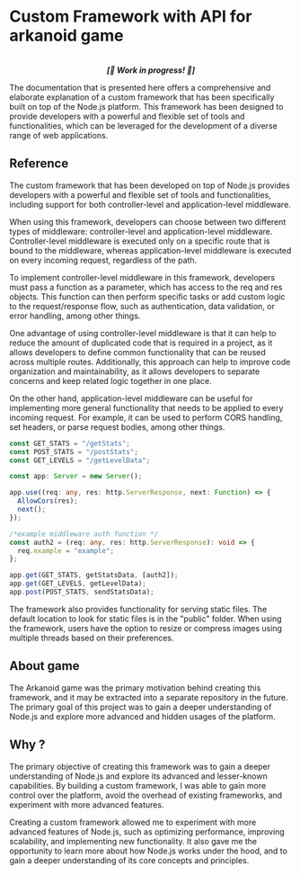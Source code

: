 # Custom Framework with API for arkanoid game

<p align='center'>
<br>
<i><b>[🚧 Work in progress! 🚧]</b></i>
</p>

The documentation that is presented here offers a comprehensive and elaborate explanation of a custom framework that has been specifically built on top of the Node.js platform. This framework has been designed to provide developers with a powerful and flexible set of tools and functionalities, which can be leveraged for the development of a diverse range of web applications.

## Reference

The custom framework that has been developed on top of Node.js provides developers with a powerful and flexible set of tools and functionalities, including support for both controller-level and application-level middleware.

When using this framework, developers can choose between two different types of middleware: controller-level and application-level middleware. Controller-level middleware is executed only on a specific route that is bound to the middleware, whereas application-level middleware is executed on every incoming request, regardless of the path.

To implement controller-level middleware in this framework, developers must pass a function as a parameter, which has access to the req and res objects. This function can then perform specific tasks or add custom logic to the request/response flow, such as authentication, data validation, or error handling, among other things.

One advantage of using controller-level middleware is that it can help to reduce the amount of duplicated code that is required in a project, as it allows developers to define common functionality that can be reused across multiple routes. Additionally, this approach can help to improve code organization and maintainability, as it allows developers to separate concerns and keep related logic together in one place.

On the other hand, application-level middleware can be useful for implementing more general functionality that needs to be applied to every incoming request. For example, it can be used to perform CORS handling, set headers, or parse request bodies, among other things.

```typescript
const GET_STATS = "/getStats";
const POST_STATS = "/postStats";
const GET_LEVELS = "/getLevelData";

const app: Server = new Server();

app.use((req: any, res: http.ServerResponse, next: Function) => {
  AllowCors(res);
  next();
});

/*example middleware auth function */
const auth2 = (req: any, res: http.ServerResponse): void => {
  req.example = "example";
};

app.get(GET_STATS, getStatsData, [auth2]);
app.get(GET_LEVELS, getLevelData);
app.post(POST_STATS, sendStatsData);
```

The framework also provides functionality for serving static files. The default location to look for static files is in the "public" folder. When using the framework, users have the option to resize or compress images using multiple threads based on their preferences.

## About game

The Arkanoid game was the primary motivation behind creating this framework, and it may be extracted into a separate repository in the future. The primary goal of this project was to gain a deeper understanding of Node.js and explore more advanced and hidden usages of the platform.

## Why ?

The primary objective of creating this framework was to gain a deeper understanding of Node.js and explore its advanced and lesser-known capabilities. By building a custom framework, I was able to gain more control over the platform, avoid the overhead of existing frameworks, and experiment with more advanced features.

Creating a custom framework allowed me to experiment with more advanced features of Node.js, such as optimizing performance, improving scalability, and implementing new functionality. It also gave me the opportunity to learn more about how Node.js works under the hood, and to gain a deeper understanding of its core concepts and principles.
